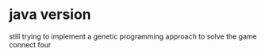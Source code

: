 # java version

still trying to implement a genetic programming approach to solve the game connect four
